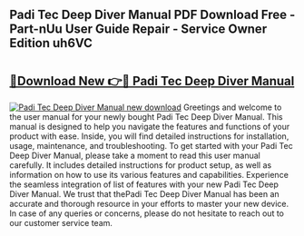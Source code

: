 ## Padi Tec Deep Diver Manual PDF Download Free - Part-nUu User Guide Repair - Service Owner Edition uh6VC

# <h2><a href="http://cf10220.oget.top/?id=Padi+Tec+Deep+Diver+Manual">🔗Download New 👉🔴 Padi Tec Deep Diver Manual</a></h2>

[![Padi Tec Deep Diver Manual new download](https://i.imgur.com/5g1atiW.png)](http://cf10220.oget.top/?id=Padi+Tec+Deep+Diver+Manual)
Greetings and welcome to the user manual for your newly bought Padi Tec Deep Diver Manual. This manual is designed to help you navigate the features and functions of your product with ease. Inside, you will find detailed instructions for installation, usage, maintenance, and troubleshooting. To get started with your Padi Tec Deep Diver Manual, please take a moment to read this user manual carefully. It includes detailed instructions for product setup, as well as information on how to use its various features and capabilities. Experience the seamless integration of list of features with your new Padi Tec Deep Diver Manual. We trust that thePadi Tec Deep Diver Manual has been an accurate and thorough resource in your efforts to master your new device. In case of any queries or concerns, please do not hesitate to reach out to our customer service team.
